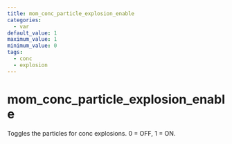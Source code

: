 ```yaml
---
title: mom_conc_particle_explosion_enable
categories:
  - var
default_value: 1
maximum_value: 1
minimum_value: 0
tags:
  - conc
  - explosion
---
```


# mom_conc_particle_explosion_enable

Toggles the particles for conc explosions. 0 = OFF, 1 = ON.
